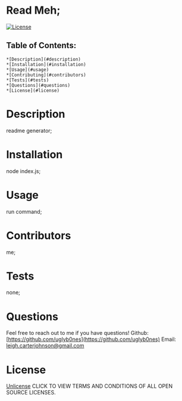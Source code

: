 
# Read Meh;

[![License](https://img.shields.io/badge/License-Unlicense%20-blue.svg)](https://opensource.org/licenses/Unlicense)

## Table of Contents:
    *[Description](#description)
    *[Installation](#installation)
    *[Usage](#usage)
    *[Contributing](#contributors)
    *[Tests](#tests)
    *[Questions](#questions)
    *[License](#license)

# Description
readme generator;

# Installation
node index.js;

# Usage
run command;

# Contributors
me;

# Tests
none;

# Questions
Feel free to reach out to me if you have questions!
Github: [https://github.com/uglyb0nes](https://github.com/uglyb0nes)
Email: [leigh.carterjohnson@gmail.com](leigh.carterjohnson@gmail.com)

# License
[Unlicense](https://opensource.org/licenses)
CLICK TO VIEW TERMS AND CONDITIONS OF ALL OPEN SOURCE LICENSES.
    